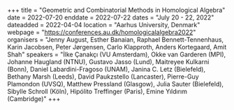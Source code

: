 +++
title = "Geometric and Combinatorial Methods in Homological Algebra"
date = 2022-07-20
enddate = 2022-07-22
dates = "July 20 - 22, 2022"
dateadded = 2022-04-04
location = "Aarhus University, Denmark"
webpage = "https://conferences.au.dk/homologicalalgebra2022"
organisers = "Jenny August, Esther Banaian, Raphael Bennett-Tennenhaus, Karin Jacobsen, Peter Jørgensen, Carlo Klapproth, Anders Kortegaard, Amit Shah"
speakers = "İlke Çanakçı (VU Amsterdam), Okke van Garderen (MPI), Johanne Haugland (NTNU), Gustavo Jasso (Lund), Maitreyee Kulkarni (Bonn), Daniel Labardini-Fragoso (UNAM), Janina C. Letz (Bielefeld), Bethany Marsh (Leeds), David Paukzstello (Lancaster), Pierre-Guy Plamondon (UVSQ), Matthew Pressland (Glasgow), Julia Sauter (Bielefeld), Sibylle Schroll (Köln), Hipólito Treffinger (Paris), Emine Yıldırım (Cambridge)"
+++
